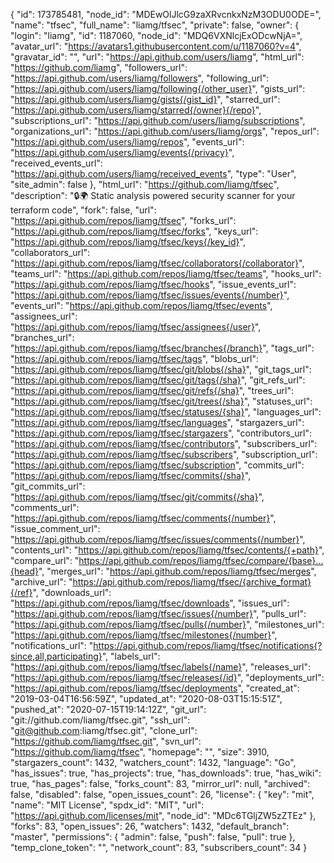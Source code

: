 {
  "id": 173785481,
  "node_id": "MDEwOlJlcG9zaXRvcnkxNzM3ODU0ODE=",
  "name": "tfsec",
  "full_name": "liamg/tfsec",
  "private": false,
  "owner": {
    "login": "liamg",
    "id": 1187060,
    "node_id": "MDQ6VXNlcjExODcwNjA=",
    "avatar_url": "https://avatars1.githubusercontent.com/u/1187060?v=4",
    "gravatar_id": "",
    "url": "https://api.github.com/users/liamg",
    "html_url": "https://github.com/liamg",
    "followers_url": "https://api.github.com/users/liamg/followers",
    "following_url": "https://api.github.com/users/liamg/following{/other_user}",
    "gists_url": "https://api.github.com/users/liamg/gists{/gist_id}",
    "starred_url": "https://api.github.com/users/liamg/starred{/owner}{/repo}",
    "subscriptions_url": "https://api.github.com/users/liamg/subscriptions",
    "organizations_url": "https://api.github.com/users/liamg/orgs",
    "repos_url": "https://api.github.com/users/liamg/repos",
    "events_url": "https://api.github.com/users/liamg/events{/privacy}",
    "received_events_url": "https://api.github.com/users/liamg/received_events",
    "type": "User",
    "site_admin": false
  },
  "html_url": "https://github.com/liamg/tfsec",
  "description": "🔒🌍 Static analysis powered security scanner for your terraform code",
  "fork": false,
  "url": "https://api.github.com/repos/liamg/tfsec",
  "forks_url": "https://api.github.com/repos/liamg/tfsec/forks",
  "keys_url": "https://api.github.com/repos/liamg/tfsec/keys{/key_id}",
  "collaborators_url": "https://api.github.com/repos/liamg/tfsec/collaborators{/collaborator}",
  "teams_url": "https://api.github.com/repos/liamg/tfsec/teams",
  "hooks_url": "https://api.github.com/repos/liamg/tfsec/hooks",
  "issue_events_url": "https://api.github.com/repos/liamg/tfsec/issues/events{/number}",
  "events_url": "https://api.github.com/repos/liamg/tfsec/events",
  "assignees_url": "https://api.github.com/repos/liamg/tfsec/assignees{/user}",
  "branches_url": "https://api.github.com/repos/liamg/tfsec/branches{/branch}",
  "tags_url": "https://api.github.com/repos/liamg/tfsec/tags",
  "blobs_url": "https://api.github.com/repos/liamg/tfsec/git/blobs{/sha}",
  "git_tags_url": "https://api.github.com/repos/liamg/tfsec/git/tags{/sha}",
  "git_refs_url": "https://api.github.com/repos/liamg/tfsec/git/refs{/sha}",
  "trees_url": "https://api.github.com/repos/liamg/tfsec/git/trees{/sha}",
  "statuses_url": "https://api.github.com/repos/liamg/tfsec/statuses/{sha}",
  "languages_url": "https://api.github.com/repos/liamg/tfsec/languages",
  "stargazers_url": "https://api.github.com/repos/liamg/tfsec/stargazers",
  "contributors_url": "https://api.github.com/repos/liamg/tfsec/contributors",
  "subscribers_url": "https://api.github.com/repos/liamg/tfsec/subscribers",
  "subscription_url": "https://api.github.com/repos/liamg/tfsec/subscription",
  "commits_url": "https://api.github.com/repos/liamg/tfsec/commits{/sha}",
  "git_commits_url": "https://api.github.com/repos/liamg/tfsec/git/commits{/sha}",
  "comments_url": "https://api.github.com/repos/liamg/tfsec/comments{/number}",
  "issue_comment_url": "https://api.github.com/repos/liamg/tfsec/issues/comments{/number}",
  "contents_url": "https://api.github.com/repos/liamg/tfsec/contents/{+path}",
  "compare_url": "https://api.github.com/repos/liamg/tfsec/compare/{base}...{head}",
  "merges_url": "https://api.github.com/repos/liamg/tfsec/merges",
  "archive_url": "https://api.github.com/repos/liamg/tfsec/{archive_format}{/ref}",
  "downloads_url": "https://api.github.com/repos/liamg/tfsec/downloads",
  "issues_url": "https://api.github.com/repos/liamg/tfsec/issues{/number}",
  "pulls_url": "https://api.github.com/repos/liamg/tfsec/pulls{/number}",
  "milestones_url": "https://api.github.com/repos/liamg/tfsec/milestones{/number}",
  "notifications_url": "https://api.github.com/repos/liamg/tfsec/notifications{?since,all,participating}",
  "labels_url": "https://api.github.com/repos/liamg/tfsec/labels{/name}",
  "releases_url": "https://api.github.com/repos/liamg/tfsec/releases{/id}",
  "deployments_url": "https://api.github.com/repos/liamg/tfsec/deployments",
  "created_at": "2019-03-04T16:56:59Z",
  "updated_at": "2020-08-03T15:15:51Z",
  "pushed_at": "2020-07-15T19:14:12Z",
  "git_url": "git://github.com/liamg/tfsec.git",
  "ssh_url": "git@github.com:liamg/tfsec.git",
  "clone_url": "https://github.com/liamg/tfsec.git",
  "svn_url": "https://github.com/liamg/tfsec",
  "homepage": "",
  "size": 3910,
  "stargazers_count": 1432,
  "watchers_count": 1432,
  "language": "Go",
  "has_issues": true,
  "has_projects": true,
  "has_downloads": true,
  "has_wiki": true,
  "has_pages": false,
  "forks_count": 83,
  "mirror_url": null,
  "archived": false,
  "disabled": false,
  "open_issues_count": 26,
  "license": {
    "key": "mit",
    "name": "MIT License",
    "spdx_id": "MIT",
    "url": "https://api.github.com/licenses/mit",
    "node_id": "MDc6TGljZW5zZTEz"
  },
  "forks": 83,
  "open_issues": 26,
  "watchers": 1432,
  "default_branch": "master",
  "permissions": {
    "admin": false,
    "push": false,
    "pull": true
  },
  "temp_clone_token": "",
  "network_count": 83,
  "subscribers_count": 34
}
